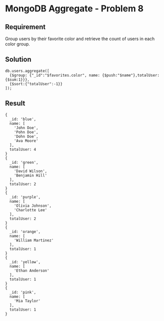 # MongoDB Aggregate - Problem 8

## Requirement

Group users by their favorite color and retrieve the count of users in each color group.

## Solution

```agg
db.users.aggregate([
  {$group: {"_id":"$favorites.color", name: {$push:"$name"},totalUser: {$sum:1}}},
  {$sort:{"totalUser":-1}}
]);
```

## Result

```result
{
  _id: 'blue',
  name: [
    'John Doe',
    'Pohn Doe',
    'Dohn Doe',
    'Ava Moore'
  ],
  totalUser: 4
}
{
  _id: 'green',
  name: [
    'David Wilson',
    'Benjamin Hill'
  ],
  totalUser: 2
}
{
  _id: 'purple',
  name: [
    'Olivia Johnson',
    'Charlotte Lee'
  ],
  totalUser: 2
}
{
  _id: 'orange',
  name: [
    'William Martinez'
  ],
  totalUser: 1
}
{
  _id: 'yellow',
  name: [
    'Ethan Anderson'
  ],
  totalUser: 1
}
{
  _id: 'pink',
  name: [
    'Mia Taylor'
  ],
  totalUser: 1
}
```
